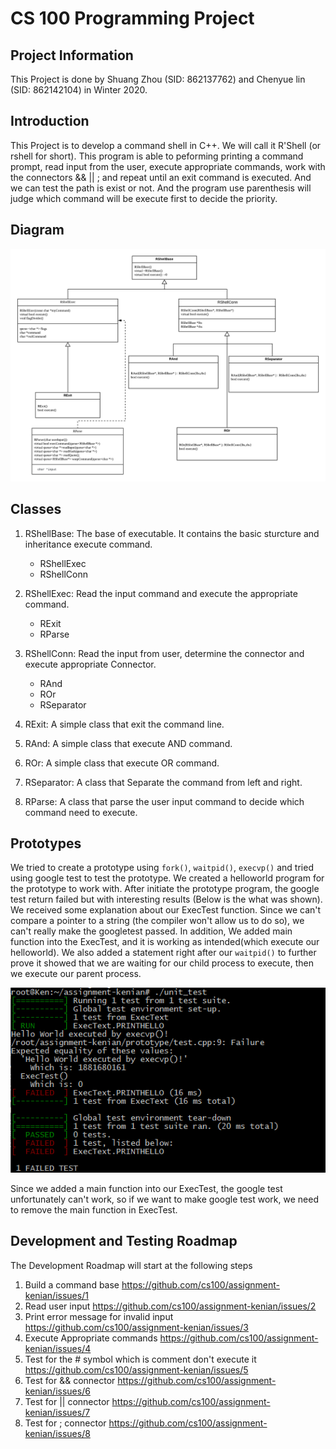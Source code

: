 # CS 100 Programming Project

## Project Information

This Project is done by Shuang Zhou (SID: 862137762) and Chenyue lin (SID: 862142104) in Winter 2020.

## Introduction

This Project is to develop a command shell in C++. We will call it R'Shell (or rshell for short). This program is able to peforming printing a command prompt, read input from the user, execute appropriate commands, work with the connectors && || ; and repeat until an exit command is executed. And we can test the path is exist or not. And the program use parenthesis will judge which command will be execute first to decide the priority. 

## Diagram

![UML](./image/UML.png)

## Classes

1. RShellBase: The base of executable. It contains the basic sturcture and inheritance execute command.

   - RShellExec
   - RShellConn

2. RShellExec: Read the input command and execute the appropriate command.

   - RExit
   - RParse

3. RShellConn: Read the input from user, determine the connector and execute appropriate Connector.

   - RAnd
   - ROr
   - RSeparator

4. RExit: A simple class that exit the command line.
5. RAnd: A simple class that execute AND command.
6. ROr: A simple class that execute OR command.
7. RSeparator: A class that Separate the command from left and right.
8. RParse: A class that parse the user input command to decide which command need to execute. 
## Prototypes

We tried to create a prototype using `fork()`, `waitpid()`, `execvp()` and tried using google test to test the prototype. We created a helloworld program for the prototype to work with. After initiate the prototype program, the google test return failed but with interesting results (Below is the what was shown). We received some explanation about our ExecTest function. Since we can't compare a pointer to a string (the compiler won't allow us to do so), we can't really make the googletest passed. In addition, We added main function into the ExecTest, and it is working as intended(which execute our helloworld). We also added a statement right after our `waitpid()` to further prove it showed that we are waiting for our child process to execute, then we execute our parent process.

![FailedTest](./image/FailedTest.png)

Since we added a main function into our ExecTest, the google test unfortunately can't work, so if we want to make google test work, we need to remove the main function in ExecTest.

## Development and Testing Roadmap

The Development Roadmap will start at the following steps

1. Build a command base <https://github.com/cs100/assignment-kenian/issues/1>
2. Read user input <https://github.com/cs100/assignment-kenian/issues/2>
3. Print error message for invalid input <https://github.com/cs100/assignment-kenian/issues/3>
4. Execute Appropriate commands <https://github.com/cs100/assignment-kenian/issues/4>
5. Test for the # symbol which is comment don't execute it <https://github.com/cs100/assignment-kenian/issues/5>
6. Test for && connector <https://github.com/cs100/assignment-kenian/issues/6>
7. Test for || connector <https://github.com/cs100/assignment-kenian/issues/7>
8. Test for ; connector <https://github.com/cs100/assignment-kenian/issues/8>
